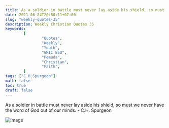 ```yaml
---
title: As a soldier in battle must never lay aside his shield, so must we never have the word of God out of our minds
date: 2021-06-24T20:50:11+07:00
slug: "weekly-quotes-35"
description: Weekly Christian Quotes 35
keywords: 
        [
                "Quotes",
                "Weekly",
                "Youth",
                "GRII BSD",
                "Pemuda",
                "Christian",
                "Faith",
        ]
tags: ["C.H.Spurgeon"]
math: false
toc: true
draft: false
---
```


 As a soldier in battle must never lay aside his shield, so must we never have the word of God out of our minds. - C.H. Spurgeon

![image](/images/quotes/20210624.jpeg)
